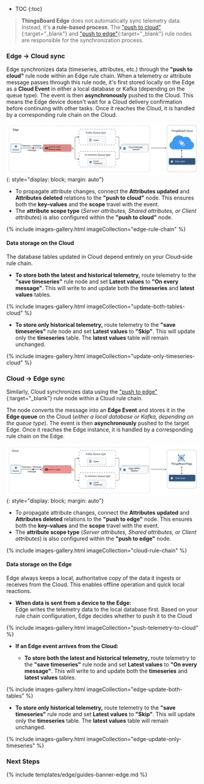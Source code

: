 * TOC
{:toc}

> **ThingsBoard Edge** does not automatically sync telemetry data. 
Instead, it's **a rule-based process**. The ["push to cloud"](/docs/{{peDocsPrefix}}user-guide/rule-engine-2-0/action-nodes/#push-to-cloud){:target="_blank"}
and ["push to edge"](/docs/{{peDocsPrefix}}user-guide/rule-engine-2-0/action-nodes/#push-to-edge){:target="_blank"} rule nodes are responsible for 
the synchronization process.

### Edge → Cloud sync

Edge synchronizes data (timeseries, attributes, etc.) through the **"push to cloud"** rule node within an Edge rule chain.
When a telemetry or attribute message passes through this rule node, it's first stored locally on the Edge as a **Cloud Event** 
in either a local database or Kafka (depending on the queue type).
The event is then **asynchronously** pushed to the Cloud. This means the Edge device doesn't wait for a Cloud delivery confirmation before continuing with other tasks.
Once it reaches the Cloud, it is handled by a corresponding rule chain on the Cloud.

![edge→cloud diagram](/images/edge/user-guide/edge-cloud-telemetry-sync/edge-cloud-diagram.webp){: style="display: block; margin: auto"}

* To propagate attribute changes, connect the **Attributes updated** and **Attributes deleted** relations to the **"push to cloud"** node. 
This ensures both the **key–values** and the **scope** travel with the event. 
* The **attribute scope type** (_Server attributes, Shared attributes, or Client attributes_) is also configured within the **"push to cloud"** node.

{% include images-gallery.html imageCollection="edge-rule-chain" %}

#### Data storage on the Cloud

The database tables updated in Cloud depend entirely on your Cloud‑side rule chain.

* **To store both the latest and historical telemetry,** route telemetry to the **"save timeseries"** rule node and set **Latest values** to **"On every message"**. This will write to and update both the **timeseries** and **latest values** tables.

{% include images-gallery.html imageCollection="update-both-tables-cloud" %}

* **To store only historical telemetry,** route telemetry to the **"save timeseries"** rule node and set **Latest values** to **"Skip"**. This will update only the **timeseries** table. The **latest values** table will remain unchanged.

{% include images-gallery.html imageCollection="update-only-timeseries-cloud" %}

### Cloud → Edge sync

Similarly, Cloud synchronizes data using the ["push to edge"](/docs/{{peDocsPrefix}}user-guide/rule-engine-2-0/action-nodes/#push-to-edge){:target="_blank"} rule node within a Cloud rule chain.

The node converts the message into an **Edge Event** and stores it in the **Edge queue** on the Cloud (_either a local database or Kafka, depending on the queue type_). 
The event is then **asynchronously** pushed to the target Edge.
Once it reaches the Edge instance, it is handled by a corresponding rule chain on the Edge.

![cloud→edge diagram](/images/edge/user-guide/edge-cloud-telemetry-sync/cloud-edge-diagram.webp){: style="display: block; margin: auto"}

* To propagate attribute changes, connect the **Attributes updated** and **Attributes deleted** relations to the **"push to edge"** node.
  This ensures both the **key–values** and the **scope** travel with the event. 
* The **attribute scope type** (_Server attributes, Shared attributes, or Client attributes_) is also configured within the **"push to edge"** node.

{% include images-gallery.html imageCollection="cloud-rule-chain" %}

#### Data storage on the Edge 

Edge always keeps a local, authoritative copy of the data it ingests or receives from the Cloud. This enables offline operation and quick local reactions.

* **When data is sent from a device to the Edge:**  
Edge writes the telemetry data to the local database first. Based on your rule chain configuration, Edge decides whether to push it to the Cloud

{% include images-gallery.html imageCollection="push-telemetry-to-cloud" %}

* **If an Edge event arrives from the Cloud:** 

  * **To store both the latest and historical telemetry,** route telemetry to the **"save timeseries"** rule node and set **Latest values** to **"On every message"**. This will write to and update both the **timeseries** and **latest values** tables.

{% include images-gallery.html imageCollection="edge-update-both-tables" %}

  * **To store only historical telemetry,** route telemetry to the **"save timeseries"** rule node and set **Latest values** to **"Skip"**. This will update only the **timeseries** table. The **latest values** table will remain unchanged.

{% include images-gallery.html imageCollection="edge-update-only-timeseries" %}

### Next Steps

{% include templates/edge/guides-banner-edge.md %}
